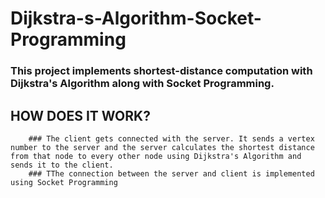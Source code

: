 # Dijkstra-s-Algorithm-Socket-Programming

### This project implements shortest-distance computation with Dijkstra's Algorithm along with Socket Programming.

## HOW DOES IT WORK?
        ### The client gets connected with the server. It sends a vertex number to the server and the server calculates the shortest distance from that node to every other node using Dijkstra's Algorithm and sends it to the client. 
        ### TThe connection between the server and client is implemented using Socket Programming
    
